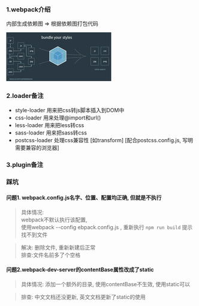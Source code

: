 ### 1.webpack介绍

内部生成依赖图 => 根据依赖图打包代码

![依赖图](./img/001_01.gif)




### 2.loader备注

- style-loader 用来把css转js脚本插入到DOM中
- css-loader 用来处理@import和url()
- less-loader 用来把less转css
- sass-loader 用来把sass转css
- postcss-loader 处理css兼容性 [如transform] [配合postcss.config.js, 写明需要兼容的浏览器]

### 3.plugin备注

### 踩坑

#### 问题1. webpack.config.js名字、位置、配置均正确, 但就是不执行

> 具体情况:  
> webpack不默认执行该配置,  
> 使用webpack --config ebpack.config.js , 重新执行 `npm run build` 提示找不到文件

> 解决: 删除文件, 重新新建后正常  
> 排查:文件名前多了个空格

#### 问题2.webpack-dev-server的contentBase属性改成了static

> 具体情况:
> 添加一个额外的目录, 使用contentBase不生效, 使用static可以

> 排查: 中文文档还没更新, 英文文档更新了static的使用